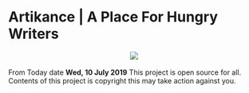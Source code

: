 # Artikance | A Place For Hungry Writers
<center><img src="https://github.com/mdvaseem014/artikance/blob/master/images/logo1.png"></center><br>
From Today date <b>Wed, 10 July 2019</b> This project is open source for all.<br>
Contents of this project is copyright this may take action against you.<br>
